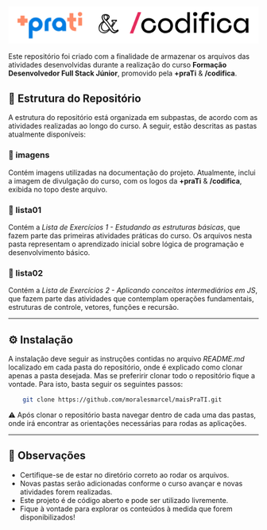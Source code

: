 ![Logos](imagens/logo.png)

Este repositório foi criado com a finalidade de armazenar os arquivos das atividades desenvolvidas durante a realização do curso **Formação Desenvolvedor Full Stack Júnior**, promovido pela **+praTi** &amp; **/codifica**.

## 📇 Estrutura do Repositório

A estrutura do repositório está organizada em subpastas, de acordo com as atividades realizadas ao longo do curso. A seguir, estão descritas as pastas atualmente disponíveis:

### 📁 imagens

Contém imagens utilizadas na documentação do projeto. Atualmente, inclui a imagem de divulgação do curso, com os logos da **+praTi** &amp; **/codifica**, exibida no topo deste arquivo.

### 📁 lista01

Contém a _Lista de Exercícios 1 - Estudando as estruturas básicas_, que fazem parte das primeiras atividades práticas do curso. Os arquivos nesta pasta representam o aprendizado inicial sobre lógica de programação e desenvolvimento básico.

### 📁 lista02

Contém a _Lista de Exercícios 2 - Aplicando conceitos intermediários em JS_, que fazem parte das atividades que contemplam operações fundamentais, estruturas de controle, vetores, funções e recursão.

---
## ⚙️ Instalação

A instalação deve seguir as instruções contidas no arquivo _README.md_ localizado em cada pasta do repositório, onde é explicado como clonar apenas a pasta desejada.
Mas se preferirir clonar todo o repositório fique a vontade. Para isto, basta seguir os seguintes passos:

```bash
    git clone https://github.com/moralesmarcel/maisPraTI.git
```
    
⚠️ Após clonar o repositório basta navegar dentro de cada uma das pastas, onde irá encontrar as orientações necessárias para rodas as aplicações.

---
## 📑 Observações

* Certifique-se de estar no diretório correto ao rodar os arquivos.
* Novas pastas serão adicionadas conforme o curso avançar e novas atividades forem realizadas.
* Este projeto é de código aberto e pode ser utilizado livremente.
* Fique à vontade para explorar os conteúdos à medida que forem disponibilizados!

